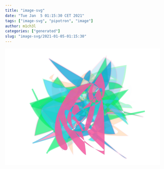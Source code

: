 ```yaml
---
title: "image-svg"
date: "Tue Jan  5 01:15:30 CET 2021"
tags: ["image-svg", "pipotron", "image"]
author: m1ch3l
categories: ["generated"]
slug: "image-svg/2021-01-05-01:15:30"
---
```


![](image.svg)
